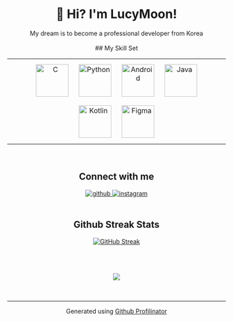 # <div align="center">👋 Hi? I'm LucyMoon!</div>  
  

<div align="center">My dream is to become a professional developer from Korea</div>  
  

<br/>  


<div align="center">
   ## My Skill Set  
  <table><tr><td valign="top" width="100%">

  <div align="center">  
  <img style="margin: 10px" src="https://profilinator.rishav.dev/skills-assets/c-original.svg" alt="C" height="75" />  
  <img style="margin: 10px" src="https://profilinator.rishav.dev/skills-assets/python-original.svg" alt="Python" height="75" />  
  <img style="margin: 10px" src="https://profilinator.rishav.dev/skills-assets/android-original-wordmark.svg" alt="Android" height="75" />  
  <img style="margin: 10px" src="https://profilinator.rishav.dev/skills-assets/java-original-wordmark.svg" alt="Java" height="75" />  
  <img style="margin: 10px" src="https://profilinator.rishav.dev/skills-assets/kotlinlang-icon.svg" alt="Kotlin" height="75" />  
  <img style="margin: 10px" src="https://profilinator.rishav.dev/skills-assets/figma-icon.svg" alt="Figma" height="75" />  
  </div>

  </td></tr></table>  

  <br/>  


  ## Connect with me  
  <div align="center">
  <a href="https://github.com/LucyMoon" target="_blank">
  <img src=https://img.shields.io/badge/github-%2324292e.svg?&style=for-the-badge&logo=github&logoColor=white alt=github style="margin-bottom: 5px;" />
  </a>
  <a href="https://instagram.com/lucy_050723" target="_blank">
  <img src=https://img.shields.io/badge/instagram-%23000000.svg?&style=for-the-badge&logo=instagram&logoColor=white alt=instagram style="margin-bottom: 5px;" />
  </a>  
  </div>  


  <br/>  

  ## Github Streak Stats
  [![GitHub Streak](http://github-readme-streak-stats.herokuapp.com?user=LucyMoon&theme=dark&hide_border=true&date_format=%5BY.%5Dn.j)](https://git.io/streak-stats)

  <br/>  



  <br/>  



  <br/>  


  <div align="center">
  <img src="https://komarev.com/ghpvc/?username=LucyMoon&&style=flat-square" align="center" />
  </div>  


  <br/>  


  <br />

  ----
  <div align="center">Generated using <a href="https://profilinator.rishav.dev/" target="_blank">Github Profilinator</a></div>







  </div>
